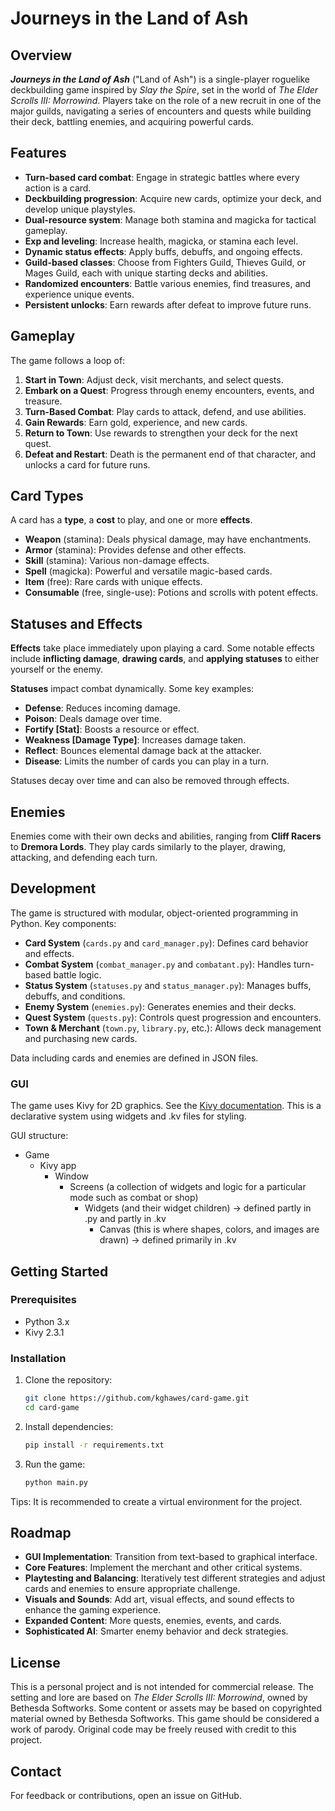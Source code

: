 # Journeys in the Land of Ash

## Overview
***Journeys in the Land of Ash*** ("Land of Ash") is a single-player roguelike deckbuilding game inspired by *Slay the Spire*, set in the world of *The Elder Scrolls III: Morrowind*. Players take on the role of a new recruit in one of the major guilds, navigating a series of encounters and quests while building their deck, battling enemies, and acquiring powerful cards.

## Features
- **Turn-based card combat**: Engage in strategic battles where every action is a card.
- **Deckbuilding progression**: Acquire new cards, optimize your deck, and develop unique playstyles.
- **Dual-resource system**: Manage both stamina and magicka for tactical gameplay.
- **Exp and leveling**: Increase health, magicka, or stamina each level.
- **Dynamic status effects**: Apply buffs, debuffs, and ongoing effects.
- **Guild-based classes**: Choose from Fighters Guild, Thieves Guild, or Mages Guild, each with unique starting decks and abilities.
- **Randomized encounters**: Battle various enemies, find treasures, and experience unique events.
- **Persistent unlocks**: Earn rewards after defeat to improve future runs.

## Gameplay
The game follows a loop of:
1. **Start in Town**: Adjust deck, visit merchants, and select quests.
2. **Embark on a Quest**: Progress through enemy encounters, events, and treasure.
3. **Turn-Based Combat**: Play cards to attack, defend, and use abilities.
4. **Gain Rewards**: Earn gold, experience, and new cards.
5. **Return to Town**: Use rewards to strengthen your deck for the next quest.
6. **Defeat and Restart**: Death is the permanent end of that character, and unlocks a card for future runs.

## Card Types
A card has a **type**, a **cost** to play, and one or more **effects**.
- **Weapon** (stamina): Deals physical damage, may have enchantments.
- **Armor** (stamina): Provides defense and other effects.
- **Skill** (stamina): Various non-damage effects.
- **Spell** (magicka): Powerful and versatile magic-based cards.
- **Item** (free): Rare cards with unique effects.
- **Consumable** (free, single-use): Potions and scrolls with potent effects.

## Statuses and Effects
**Effects** take place immediately upon playing a card. Some notable effects include **inflicting damage**, **drawing cards**, and **applying statuses** to either yourself or the enemy.

**Statuses** impact combat dynamically. Some key examples:
- **Defense**: Reduces incoming damage.
- **Poison**: Deals damage over time.
- **Fortify [Stat]**: Boosts a resource or effect.
- **Weakness [Damage Type]**: Increases damage taken.
- **Reflect**: Bounces elemental damage back at the attacker.
- **Disease**: Limits the number of cards you can play in a turn.

Statuses decay over time and can also be removed through effects.

## Enemies
Enemies come with their own decks and abilities, ranging from **Cliff Racers** to **Dremora Lords**. They play cards similarly to the player, drawing, attacking, and defending each turn.

## Development
The game is structured with modular, object-oriented programming in Python. Key components:
- **Card System** (`cards.py` and `card_manager.py`): Defines card behavior and effects.
- **Combat System** (`combat_manager.py` and `combatant.py`): Handles turn-based battle logic.
- **Status System** (`statuses.py` and `status_manager.py`): Manages buffs, debuffs, and conditions.
- **Enemy System** (`enemies.py`): Generates enemies and their decks.
- **Quest System** (`quests.py`): Controls quest progression and encounters.
- **Town & Merchant** (`town.py`, `library.py`, etc.): Allows deck management and purchasing new cards.

Data including cards and enemies are defined in JSON files.

### GUI
The game uses Kivy for 2D graphics. See the [Kivy documentation](https://kivy.org/doc/stable/). This is a declarative system using widgets and .kv files for styling.

GUI structure:
- Game
  - Kivy app
    - Window
      - Screens (a collection of widgets and logic for a particular mode such as combat or shop)
        - Widgets (and their widget children) -> defined partly in .py and partly in .kv
          - Canvas (this is where shapes, colors, and images are drawn) -> defined primarily in .kv

## Getting Started
### Prerequisites
- Python 3.x
- Kivy 2.3.1

### Installation
1. Clone the repository:
   ```bash
   git clone https://github.com/kghawes/card-game.git
   cd card-game
   ```
2. Install dependencies:
   ```bash
   pip install -r requirements.txt
   ```
3. Run the game:
   ```bash
   python main.py
   ```

Tips: It is recommended to create a virtual environment for the project. 

## Roadmap
- **GUI Implementation**: Transition from text-based to graphical interface.
- **Core Features**: Implement the merchant and other critical systems.
- **Playtesting and Balancing**: Iteratively test different strategies and adjust cards and enemies to ensure appropriate challenge.
- **Visuals and Sounds**: Add art, visual effects, and sound effects to enhance the gaming experience.
- **Expanded Content**: More quests, enemies, events, and cards.
- **Sophisticated AI**: Smarter enemy behavior and deck strategies.

## License
This is a personal project and is not intended for commercial release. The setting and lore are based on *The Elder Scrolls III: Morrowind*, owned by Bethesda Softworks. Some content or assets may be based on copyrighted material owned by Bethesda Softworks. This game should be considered a work of parody. Original code may be freely reused with credit to this project.

## Contact
For feedback or contributions, open an issue on GitHub.

